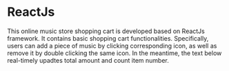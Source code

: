 # ReactJs
This online music store shopping cart is developed based on ReactJs framework.
It contains basic shopping cart functionalities. Specifically, users can add a piece of music by clicking corresponding icon, as well as remove it by double clicking the same icon. In the meantime, the text below real-timely upadtes total amount and count item number.

